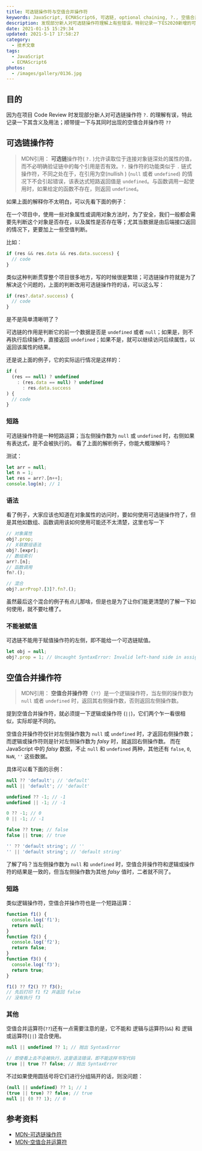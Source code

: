 ```yaml
---
title: 可选链操作符与空值合并操作符
keywords: JavaScript, ECMAScript6, 可选链, optional chaining, ?., 空值合并, nullish coalescing, ??
description: 发现部分新人对可选链操作符理解上有些错误，特别记录一下ES2020新增的可选链操作符的用法及含义；顺带讲一下空值合并操作符。
date: 2021-01-15 15:29:34
updated: 2021-5-17 17:58:27
category:
  - 技术文章
tags:
  - JavaScript
  - ECMAScript6
photos:
  - /images/gallery/0136.jpg
---
```


## 目的

因为在项目 Code Review 时发现部分新人对可选链操作符 `?.` 的理解有误，特此记录一下其含义及用法；顺带提一下与其同时出现的空值合并操作符 `??`

## 可选链操作符

> MDN引用：
> **可选链**操作符( `?.` )允许读取位于连接对象链深处的属性的值，而不必明确验证链中的每个引用是否有效。`?.` 操作符的功能类似于 `.` 链式操作符，不同之处在于，在引用为空(nullish ) (`null` 或者 `undefined`) 的情况下不会引起错误，该表达式短路返回值是 `undefined`。与函数调用一起使用时，如果给定的函数不存在，则返回 `undefined`。

如果上面的解释你不太明白，可以先看下面的例子：

在一个项目中，使用一些对象属性或调用对象方法时，为了安全，我们一般都会需要先判断这个对象是否存在，以及属性是否存在等；尤其当数据是由后端接口返回的情况下，更要加上一些空值判断。

比如：

```js
if (res && res.data && res.data.success) {
  // code
}
```

类似这种判断贯穿整个项目很多地方，写的时候很是繁琐；可选链操作符就是为了解决这个问题的，上面的判断改用可选链操作符的话，可以这么写：

```js
if (res?.data?.success) {
  // code
}
```

是不是简单清晰明了？

可选链的作用是判断它的前一个数据是否是 `undefined` 或者 `null`；如果是，则不再执行后续操作，直接返回 `undefined`；如果不是，就可以继续访问后续属性，以返回该属性的结果。

还是说上面的例子，它的实际运行情况是这样的：

```js
if (
  (res == null) ? undefined
    : (res.data == null) ? undefined
      : res.data.success
) {
  // code
}
```

### 短路

可选链操作符是一种短路运算；当左侧操作数为 `null` 或 `undefined` 时，右侧如果有表达式，是不会被执行的。
看了上面的解析例子，你能大概理解吗？

测试：

```js
let arr = null;
let n = 1;
let res = arr?.[n++];
console.log(n); // 1
```

### 语法

看了例子，大家应该也知道在对象属性的访问时，要如何使用可选链操作符了，但是其他如数组、函数调用该如何使用可能还不太清楚，这里也写一下

```js
// 对象属性
obj?.prop;
// 关联数组语法
obj?.[expr];
// 数组索引
arr?.[n];
// 函数调用
fn?.();

// 混合
obj?.arrProp?.[3]?.fn?.();
```

虽然最后这个混合的例子有点儿那啥，但是也是为了让你们能更清楚的了解一下如何使用，就不要吐槽了。

### 不能被赋值

可选链不能用于赋值操作符的左侧，即不能给一个可选链赋值。

```js
let obj = null;
obj?.prop = 1; // Uncaught SyntaxError: Invalid left-hand side in assignment
```

## 空值合并操作符

> MDN引用：
> **空值合并操作符**（`??`）是一个逻辑操作符，当左侧的操作数为 `null` 或者 `undefined` 时，返回其右侧操作数，否则返回左侧操作数。

提到空值合并操作符，就必须提一下逻辑或操作符 (`||`)，它们两个乍一看很相似，实际却是不同的。

空值合并操作符仅针对左侧操作数为 `null` 或 `undefined` 时，才返回右侧操作数；而逻辑或操作符则是针对左侧操作数为 *falsy* 时，就返回右侧操作数。
而在 JavaScript 中的 *falsy* 数据，不止 `null` 和 `undefined` 两种，其他还有 `false`, `0`, `NaN`, `''` 这些数据。

具体可以看下面的示例：

```js
null ?? 'default'; // 'default'
null || 'default'; // 'default'

undefined ?? -1; // -1
undefined || -1; // -1

0 ?? -1; // 0
0 || -1; // -1

false ?? true; // false
false || true; // true

'' ?? 'default string'; // ''
'' || 'default string'; // 'default string'
```

了解了吗？当左侧操作数为 `null` 和 `undefined` 时，空值合并操作符和逻辑或操作符的结果是一致的，但当左侧操作数为其他 *falsy* 值时，二者就不同了。

### 短路

类似逻辑操作符，空值合并操作符也是一个短路运算：

```js
function f1() {
  console.log('f1');
  return null;
}
function f2() {
  console.log('f2');
  return false;
}
function f3() {
  console.log('f3');
  return true;
}

f1() ?? f2() ?? f3();
// 先后打印 f1 f2 并返回 false
// 没有执行 f3
```

### 其他

空值合并运算符(`??`)还有一点需要注意的是，它不能和 逻辑与运算符(`&&`) 和 逻辑或运算符(`||`) 混合使用。

```js
null || undefined ?? 1; // 抛出 SyntaxError

// 即使看上去不会被执行，这是语法错误，即不能这样书写代码
true || true ?? false; // 抛出 SyntaxError
```

不过如果使用圆括号将它们进行分组隔开的话，则没问题：

```js
(null || undefined) ?? 1; // 1
(true || true) ?? false; // true
null || (0 ?? 1); // 0
```

## 参考资料

- [MDN-可选链操作符](https://developer.mozilla.org/zh-cn/docs/web/javascript/reference/operators/%E5%8F%AF%E9%80%89%E9%93%BE)
- [MDN-空值合并运算符](https://developer.mozilla.org/zh-CN/docs/Web/JavaScript/Reference/Operators/Nullish_Coalescing_Operator)
